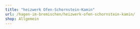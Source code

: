 ```yaml
---
title: "heizwerk Ofen-Schornstein-Kamin"
url: /hagen-im-bremischen/heizwerk-ofen-schornstein-kamin/
shop: Allgemein
---
```


